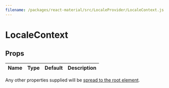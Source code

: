 ```yaml
---
filename: /packages/react-material/src/LocaleProvider/LocaleContext.js
---
```


<!--- This documentation is automatically generated, do not try to edit it. -->

# LocaleContext



## Props

| Name | Type | Default | Description |
|:-----|:-----|:--------|:------------|

Any other properties supplied will be [spread to the root element](/guides/api#spread).

